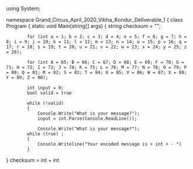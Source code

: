 using System;

namespace Grand_Circus_April_2020_Vibha_Kondur_Deliverable_1
{
	class Program
	{
		static void Main(string[] args)
		{
			string checksum = ""; 

			for (int a = 1; b = 2; c = 3; d = 4; e = 5; f = 6; g = 7; h = 8; i = 9; j = 10; k = 11; l = 12; m = 13; n = 14; o = 15; p = 16; q = 17; r = 18; s = 19; t = 20; u = 21; v = 22; w = 23; x = 24; y = 25; z = 26);  

			for (int A = 65; B = 66; C = 67; D = 68; E = 69; F = 70; G = 71; H = 72; I = 73; J = 74; K = 75; L = 76; M = 77; N = 78; O = 79; P = 80; Q = 81; R = 82; S = 83; T = 84; U = 85; V = 86; W = 87; X = 88; Y = 89; Z = 90);

			int input = 0;  
			bool valid = true

			while (!valid)
			{
				Console.Write("What is your message?");
				input = int.Parse(Console.ReadLine());

				Console.Write("What is your message?");
			while (true) ;
			{
				Console.Writeline("Your encoded message is + int + - ")
			} 
            
}			checksum = int + int
